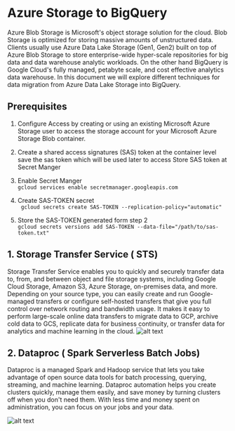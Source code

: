 # Azure Storage to BigQuery

Azure Blob Storage is Microsoft's object storage solution for the cloud. Blob Storage is optimized for storing massive amounts of unstructured data. Clients usually use Azure Data Lake Storage (Gen1, Gen2) built on top of Azure Blob Storage  to store enterprise-wide hyper-scale repositories for big data and data warehouse analytic workloads. On the other hand BigQuery is Google Cloud's fully managed, petabyte scale, and cost effective analytics data warehouse. In this document we will explore different techniques for data migration from Azure Data Lake Storage into BigQuery. 


## Prerequisites
1. Configure Access by creating or using an existing Microsoft Azure Storage user to access the storage account for your Microsoft Azure Storage Blob container.

2. Create a shared access signatures (SAS) token at the container level save the sas token which will be used later to access 
Store SAS token at  Secret Manger <br />
  1. Enable Secret Manger <br />
  ``` gcloud services enable secretmanager.googleapis.com ``` 
  2. Create SAS-TOKEN secret <br />
  ``` gcloud secrets create SAS-TOKEN --replication-policy="automatic"``` 
  3. Store the SAS-TOKEN generated form step 2 <br />
  ``` gcloud secrets versions add SAS-TOKEN --data-file="/path/to/sas-token.txt" ``` 




## 1. Storage Transfer Service ( STS) 
Storage Transfer Service enables you to quickly and securely transfer data to, from, and between object and file storage systems, including Google Cloud Storage, Amazon S3, Azure Storage, on-premises data, and more. Depending on your source type, you can easily create and run Google-managed transfers or configure self-hosted transfers that give you full control over network routing and bandwidth usage. It makes it easy to perform large-scale online data transfers to migrate data to GCP, archive cold data to GCS, replicate data for business continuity, or transfer data for analytics and machine learning in the cloud.
![alt text](https://github.com/mokhahmed/azure_storage_to_bigquery/blob/main/storage_transfer_service/reference_architecture.png?raw=true)


## 2. Dataproc ( Spark Serverless Batch Jobs) 

Dataproc is a managed Spark and Hadoop service that lets you take advantage of open source data tools for batch processing, querying, streaming, and machine learning. Dataproc automation helps you create clusters quickly, manage them easily, and save money by turning clusters off when you don't need them. With less time and money spent on administration, you can focus on your jobs and your data. 

![alt text](https://github.com/mokhahmed/azure_storage_to_bigquery/blob/main/dataproc_template/reference_architecture.png?raw=true)

